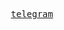 <p align="center">
  <samp>
<!--     <a href="https://mnik01.vercel.app/cv">CV</a> . -->
    <a href="https://t.me/mnik01">telegram</a>
  </samp>
</p>
